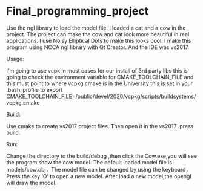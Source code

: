 # Final_programming_project

Use the ngl library to load the model file. I loaded a cat and a cow in the project. The project can make the cow and cat look more beautiful in real applications. I use Noisy Elliptical Dots to make this looks cool. I make this program using NCCA ngl library with Qt Creator. And the IDE was vs2017.

Usage:

I'm going to use vcpk in most cases for our install of 3rd party libs this is going to check the environment variable for CMAKE_TOOLCHAIN_FILE and this must point to where vcpkg.cmake is in the University this is set in your .bash_profile to export CMAKE_TOOLCHAIN_FILE=/public/devel/2020/vcpkg/scripts/buildsystems/vcpkg.cmake

Build:

Use cmake to create vs2017 project files. Then open it in the vs2017 .press build.

Run:

Change the directory to the build/debug ,then click the Cow.exe,you will see the program show the cow model. The default loaded model file is models/cow.obj，The model file can be changed by using the keyboard，Press the key ‘O’ to open a new model. After load a new model,the opengl will draw the model.

